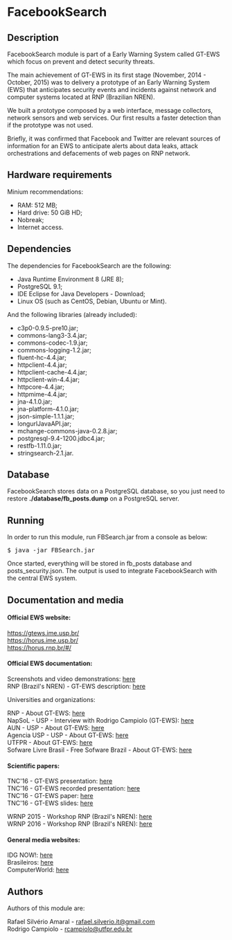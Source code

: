 # FacebookSearch 

## Description

FacebookSearch module is part of a Early Warning System called GT-EWS which focus on prevent and detect security threats.

The main achievement of GT-EWS in its first stage (November, 2014 - October, 2015) was to delivery a prototype of an Early Warning System (EWS) that anticipates security events and incidents against network and computer systems located at RNP (Brazilian NREN).

We built a prototype composed by a web interface, message collectors, network sensors and web services. Our first results a faster detection than if the prototype was not used.

Briefly, it was confirmed that Facebook and Twitter are relevant sources of information for an EWS to anticipate alerts about data leaks, attack orchestrations and defacements of web pages on RNP network.

## Hardware requirements

Minium recommendations:

* RAM: 512 MB;
* Hard drive: 50 GiB HD;
* Nobreak;
* Internet access.

## Dependencies

The dependencies for FacebookSearch are the following:

* Java Runtime Environment 8 (JRE 8);
* PostgreSQL 9.1;
* IDE Eclipse for Java Developers - Download;
* Linux OS (such as CentOS, Debian, Ubuntu or Mint).

And the following libraries (already included):

* c3p0-0.9.5-pre10.jar;
* commons-lang3-3.4.jar;
* commons-codec-1.9.jar;
* commons-logging-1.2.jar;
* fluent-hc-4.4.jar;
* httpclient-4.4.jar;
* httpclient-cache-4.4.jar;
* httpclient-win-4.4.jar;
* httpcore-4.4.jar;
* httpmime-4.4.jar;
* jna-4.1.0.jar;
* jna-platform-4.1.0.jar;
* json-simple-1.1.1.jar;
* longurlJavaAPI.jar;
* mchange-commons-java-0.2.8.jar;
* postgresql-9.4-1200.jdbc4.jar;
* restfb-1.11.0.jar;
* stringsearch-2.1.jar.

## Database

FacebookSearch stores data on a PostgreSQL database, so you just need to restore <b>./database/fb_posts.dump</b> on a PostgreSQL server.

## Running

In order to run this module, run FBSearch.jar from a console as below:

  <pre>$ java -jar FBSearch.jar</pre>
  
Once started, everything will be stored in fb_posts database and posts_security.json. The output is used to integrate FacebookSearch with the central EWS system.

## Documentation and media

#### Official EWS website:

https://gtews.ime.usp.br/ <br />
https://horus.ime.usp.br/ <br />
https://horus.rnp.br/#/

#### Official EWS documentation:

Screenshots and video demonstrations: <a href="https://horus.ime.usp.br/demo.php">here</a> <br />
RNP (Brazil's NREN) - GT-EWS description: <a href="https://www.rnp.br/sites/default/files/gt-ews.pdf">here</a>

Universities and organizations:

RNP - About GT-EWS: <a href="https://www.rnp.br/noticias/pesquisadores-usp-desenvolvem-ferramenta-detectar-ataques-ciberneticos-por-redes-sociais">here</a> <br />
NapSoL - USP - Interview with Rodrigo Campiolo (GT-EWS): <a href="http://napsol.icmc.usp.br/en/node/330">here</a> <br />
AUN - USP - About GT-EWS: <a href="http://www.usp.br/aun/exibir?id=6954">here</a> <br />
Agencia USP - USP - About GT-EWS: <a href="http://www.usp.br/agen/?p=207489">here</a> <br />
UTFPR - About GT-EWS: <a href="http://www.utfpr.edu.br/campomourao/estrutura-universitaria/assessorias/ascom/noticias/ultimas-noticias-1/projeto-p-d-envolve-a-cooperacao-entre-a-usp-utfpr-cm-ufba-e-pop-ba">here</a> <br />
Sofware Livre Brasil - Free Sofware Brazil - About GT-EWS: <a href="http://softwarelivre.org/portal/noticias/projeto-pd-envolve-a-cooperacao-entre-a-usp-utfpr-cm-ufba-e-pop-ba.">here</a>


#### Scientific papers:

TNC'16 - GT-EWS presentation: <a href="https://tnc16.geant.org/core/presentation/707">here</a> <br />
TNC'16 - GT-EWS recorded presentation: <a href="https://tnc16.geant.org/web/media/archive/2B">here</a> <br />
TNC'16 - GT-EWS paper: <a href="https://tnc16.geant.org/getfile/2691">here</a> <br />
TNC'16 - GT-EWS slides: <a href="https://tnc16.geant.org/getfile/2762">here</a>

WRNP 2015 - Workshop RNP (Brazil's NREN): <a href="http://portal.rnp.br/c/document_library/get_file?uuid=f12247c8-e220-44df-92b6-24c31d8f11a0&groupId=2110698">here</a> <br />
WRNP 2016 - Workshop RNP (Brazil's NREN): <a href="http://wrnp.rnp.br/sites/wrnp2016/files/wrnp2016_lamina_gt_ews.pdf">here</a>

#### General media websites:

IDG NOW!: <a href="http://idgnow.com.br/internet/2016/08/18/novo-sistema-criado-na-usp-protege-comunidade-cientifica-de-ataques/">here</a> <br />
Brasileiros: <a href="http://brasileiros.com.br/MFlIE">here</a> <br />
ComputerWorld: <a href="http://computerworld.com.br/pesquisador-da-usp-cria-sistema-contra-ataques-comunidade-cientifica">here</a>

## Authors

Authors of this module are:

Rafael Silvério Amaral - rafael.silverio.it@gmail.com <br />
Rodrigo Campiolo - rcampiolo@utfpr.edu.br
